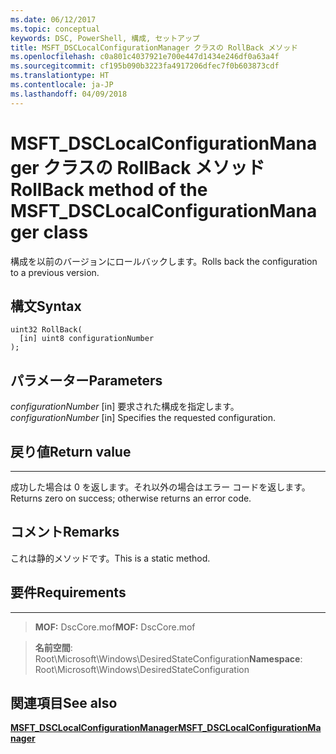 ```yaml
---
ms.date: 06/12/2017
ms.topic: conceptual
keywords: DSC, PowerShell, 構成, セットアップ
title: MSFT_DSCLocalConfigurationManager クラスの RollBack メソッド
ms.openlocfilehash: c0a801c4037921e700e447d1434e246df0a63a4f
ms.sourcegitcommit: cf195b090b3223fa4917206dfec7f0b603873cdf
ms.translationtype: HT
ms.contentlocale: ja-JP
ms.lasthandoff: 04/09/2018
---
```

# <a name="rollback-method-of-the-msftdsclocalconfigurationmanager-class"></a><span data-ttu-id="e8640-103">MSFT_DSCLocalConfigurationManager クラスの RollBack メソッド</span><span class="sxs-lookup"><span data-stu-id="e8640-103">RollBack method of the MSFT_DSCLocalConfigurationManager class</span></span>

<span data-ttu-id="e8640-104">構成を以前のバージョンにロールバックします。</span><span class="sxs-lookup"><span data-stu-id="e8640-104">Rolls back the configuration to a previous version.</span></span>

<a name="syntax"></a><span data-ttu-id="e8640-105">構文</span><span class="sxs-lookup"><span data-stu-id="e8640-105">Syntax</span></span>
------

```mof
uint32 RollBack(
  [in] uint8 configurationNumber
);
```

<a name="parameters"></a><span data-ttu-id="e8640-106">パラメーター</span><span class="sxs-lookup"><span data-stu-id="e8640-106">Parameters</span></span>
----------

<span data-ttu-id="e8640-107">*configurationNumber* \[in\] 要求された構成を指定します。</span><span class="sxs-lookup"><span data-stu-id="e8640-107">*configurationNumber* \[in\] Specifies the requested configuration.</span></span>

## <a name="return-value"></a><span data-ttu-id="e8640-108">戻り値</span><span class="sxs-lookup"><span data-stu-id="e8640-108">Return value</span></span>
------------

<span data-ttu-id="e8640-109">成功した場合は 0 を返します。それ以外の場合はエラー コードを返します。</span><span class="sxs-lookup"><span data-stu-id="e8640-109">Returns zero on success; otherwise returns an error code.</span></span>

## <a name="remarks"></a><span data-ttu-id="e8640-110">コメント</span><span class="sxs-lookup"><span data-stu-id="e8640-110">Remarks</span></span>

<span data-ttu-id="e8640-111">これは静的メソッドです。</span><span class="sxs-lookup"><span data-stu-id="e8640-111">This is a static method.</span></span>

## <a name="requirements"></a><span data-ttu-id="e8640-112">要件</span><span class="sxs-lookup"><span data-stu-id="e8640-112">Requirements</span></span>
------------
><span data-ttu-id="e8640-113">**MOF:** DscCore.mof</span><span class="sxs-lookup"><span data-stu-id="e8640-113">**MOF:** DscCore.mof</span></span>

><span data-ttu-id="e8640-114">**名前空間**: Root\Microsoft\Windows\DesiredStateConfiguration</span><span class="sxs-lookup"><span data-stu-id="e8640-114">**Namespace**: Root\Microsoft\Windows\DesiredStateConfiguration</span></span>


## <a name="see-also"></a><span data-ttu-id="e8640-115">関連項目</span><span class="sxs-lookup"><span data-stu-id="e8640-115">See also</span></span>


[<span data-ttu-id="e8640-116">**MSFT_DSCLocalConfigurationManager**</span><span class="sxs-lookup"><span data-stu-id="e8640-116">**MSFT_DSCLocalConfigurationManager**</span></span>](msft-dsclocalconfigurationmanager.md)